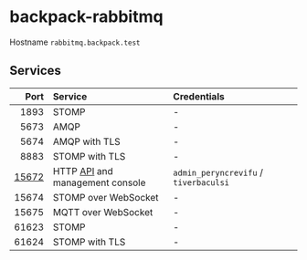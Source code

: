 # backpack-rabbitmq

Hostname `rabbitmq.backpack.test`

## Services

| Port | Service | Credentials
| ---: | :------ | :----------
| 1893 | STOMP | -
| 5673 | AMQP | -
| 5674 | AMQP with TLS | -
| 8883 | STOMP with TLS | -
| [15672](http://rabbitmq.backpack.test:15672) | HTTP [API](https://rawcdn.githack.com/rabbitmq/rabbitmq-management/v3.8.8/priv/www/api/index.html) and management console | `admin_peryncrevifu` / `tiverbaculsi`
| 15674 | STOMP over WebSocket | -
| 15675 | MQTT over WebSocket | -
| 61623 | STOMP | -
| 61624 | STOMP with TLS | -

